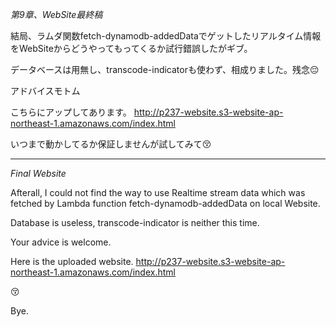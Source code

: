 *第9章、WebSite最終稿*


結局、ラムダ関数fetch-dynamodb-addedDataでゲットしたリアルタイム情報をWebSiteからどうやってもってくるか試行錯誤したがギブ。


データベースは用無し、transcode-indicatorも使わず、相成りました。残念😔


アドバイスモトム


こちらにアップしてあります。
http://p237-website.s3-website-ap-northeast-1.amazonaws.com/index.html


いつまで動かしてるか保証しませんが試してみて😚



***



*Final Website*


Afterall, I could not find the way to use Realtime stream data which was fetched by Lambda function fetch-dynamodb-addedData on local Website.


Database is useless, transcode-indicator is neither this time.

Your advice is welcome.


Here is the uploaded website.
http://p237-website.s3-website-ap-northeast-1.amazonaws.com/index.html

😚



Bye.



